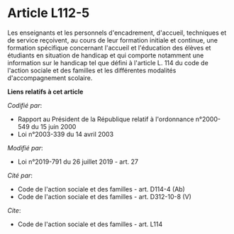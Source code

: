 # Article L112-5

Les enseignants et les personnels d'encadrement, d'accueil, techniques et de service reçoivent, au cours de leur formation
initiale et continue, une formation spécifique concernant l'accueil et l'éducation des élèves et étudiants en situation de
handicap et qui comporte notamment une information sur le handicap tel que défini à l'article L. 114 du code de l'action
sociale et des familles et les différentes modalités d'accompagnement scolaire.

**Liens relatifs à cet article**

_Codifié par_:

  - Rapport au Président de la République relatif à l'ordonnance n°2000-549 du 15 juin 2000
  - Loi n°2003-339 du 14 avril 2003

_Modifié par_:

  - Loi n°2019-791 du 26 juillet 2019 - art. 27

_Cité par_:

  - Code de l'action sociale et des familles - art. D114-4 (Ab)
  - Code de l'action sociale et des familles - art. D312-10-8 (V)

_Cite_:

  - Code de l'action sociale et des familles - art. L114
